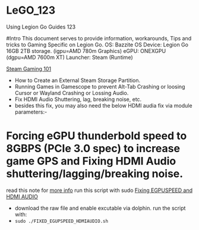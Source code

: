 # LeGO_123
Using Legion Go Guides 123

#Intro
This document serves to provide information, workarounds, Tips and tricks to Gaming Specific on Legion Go.
OS: Bazzite OS
Device: Legion Go 16GB 2TB storage. (igpu=AMD 780m Graphics)
eGPU: ONEXGPU (dgpu=AMD 7600m XT)
Launcher: Steam (Runtime)

[Steam Gaming 101](https://github.com/davidteosk/LeGO_123/blob/main/gaming_fix_101.txt)
- How to Create an External Steam Storage Partition.
- Running Games in Gamescope to prevent Alt-Tab Crashing or loosing Cursor or Wayland Crashing or Lossing Audio.
- Fix HDMI Audio Shuttering, lag, breaking noise, etc.
- besides this fix, you may also need the below HDMI audia fix via module parameters:-

# Forcing eGPU thunderbold speed to 8GBPS (PCIe 3.0 spec) to increase game GPS and Fixing HDMI Audio shuttering/lagging/breaking noise.
read this note for [more info](https://github.com/davidteosk/LeGO_123/blob/main/egpu-pcie3speed.conf)
run this script with sudo [Fixing EGPUSPEED and HDMI AUDIO](https://github.com/davidteosk/LeGO_123/blob/main/FIXED_EGPUSPEED_HDMIAUDIO.sh)
- download the raw file and enable excutable via dolphin. run the script with:
- ```sudo ./FIXED_EGUPSPEED_HDMIAUDIO.sh```
